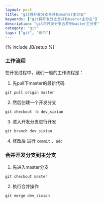 ```yaml
---
layout: post
title: "git将开发分支合并到master主分支"
keywords: ["git将开发分支合并到master主分支"]
description: "git将开发分支合并到master主分支"
category: "git"
tags: ["git", "命令"]
---
```

{% include JB/setup %}

### 工作流程

在开发过程中，我们一般的工作流程是：

1. 先pull下master的最新代码

```ssh
git pull origin master
```

2. 然后创建一个开发分支

```ssh
git checkout -b dev_sixian
```

3. 进入开发分支进行开发

```ssh
git branch dev_sixian
```
4. 修改后 进行 `commit` 、`add`


### 合并开发分支到主分支

1. 先进入master分支

```ssh
git checkout master
```

2. 执行合并操作

```ssh
git merge dev_sixian
```
